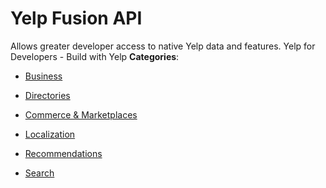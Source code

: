 # Yelp Fusion API


Allows greater developer access to native Yelp data and features.  Yelp for Developers - Build with Yelp
**Categories**:

- [Business](https://github/awesome-apis/awesome-apis#business)

- [Directories](https://github/awesome-apis/awesome-apis#directories)

- [Commerce & Marketplaces](https://github/awesome-apis/awesome-apis#commerce-and-marketplaces)

- [Localization](https://github/awesome-apis/awesome-apis#localization)

- [Recommendations](https://github/awesome-apis/awesome-apis#recommendations)

- [Search](https://github/awesome-apis/awesome-apis#search)



